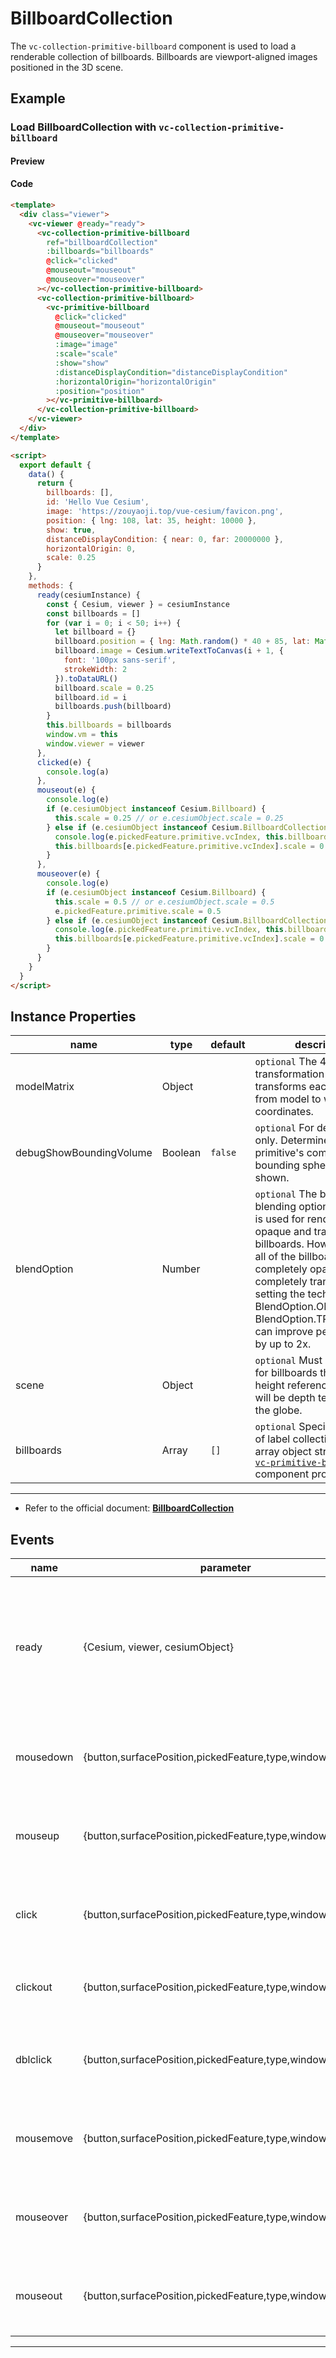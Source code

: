 # BillboardCollection

The `vc-collection-primitive-billboard` component is used to load a renderable collection of billboards. Billboards are viewport-aligned images positioned in the 3D scene.

## Example

### Load BillboardCollection with `vc-collection-primitive-billboard`

#### Preview

<doc-preview>
  <template>
    <div class="viewer">
      <vc-viewer @ready="ready">
        <vc-collection-primitive-billboard
          ref="billboardCollection"
          :billboards="billboards"
          @click="clicked"
          @mouseout="mouseout"
          @mouseover="mouseover"
        ></vc-collection-primitive-billboard>
        <vc-collection-primitive-billboard>
          <vc-primitive-billboard
            @click="clicked"
            @mouseout="mouseout"
            @mouseover="mouseover"
            :image="image"
            :scale="scale"
            :show="show"
            :distanceDisplayCondition="distanceDisplayCondition"
            :horizontalOrigin="horizontalOrigin"
            :position="position"
          ></vc-primitive-billboard>
        </vc-collection-primitive-billboard>
      </vc-viewer>
    </div>
  </template>

  <script>
    export default {
      data() {
        return {
          billboards: [],
          id: 'Hello Vue Cesium',
          image: 'https://zouyaoji.top/vue-cesium/favicon.png',
          position: { lng: 108, lat: 35, height: 10000 },
          show: true,
          distanceDisplayCondition: { near: 0, far: 20000000 },
          horizontalOrigin: 0,
          scale: 0.25
        }
      },
      methods: {
        ready(cesiumInstance) {
          const { Cesium, viewer } = cesiumInstance
          const billboards = []
          for (var i = 0; i < 50; i++) {
            let billboard = {}
            billboard.position = { lng: Math.random() * 40 + 85, lat: Math.random() * 30 + 21 }
            billboard.image = Cesium.writeTextToCanvas(i + 1, {
              font: '100px sans-serif',
              strokeWidth: 2
            }).toDataURL()
            billboard.scale = 0.25
            billboard.id = i
            billboards.push(billboard)
          }
          this.billboards = billboards
          window.vm = this
          window.viewer = viewer
        },
        clicked(e) {
          console.log(a)
        },
        mouseout(e) {
          console.log(e)
          if (e.cesiumObject instanceof Cesium.Billboard) {
            this.scale = 0.25 // or e.cesiumObject.scale = 0.25
          } else if (e.cesiumObject instanceof Cesium.BillboardCollection) {
            console.log(e.pickedFeature.primitive.vcIndex, this.billboards[e.pickedFeature.primitive.vcIndex])
            this.billboards[e.pickedFeature.primitive.vcIndex].scale = 0.25 // or e.pickedFeature.primitive.scale = 0.25
          }
        },
        mouseover(e) {
          console.log(e)
          if (e.cesiumObject instanceof Cesium.Billboard) {
            this.scale = 0.5 // or e.cesiumObject.scale = 0.5
            e.pickedFeature.primitive.scale = 0.5
          } else if (e.cesiumObject instanceof Cesium.BillboardCollection) {
            console.log(e.pickedFeature.primitive.vcIndex, this.billboards[e.pickedFeature.primitive.vcIndex])
            this.billboards[e.pickedFeature.primitive.vcIndex].scale = 0.5 // or e.pickedFeature.primitive.scale = 0.5
          }
        }
      }
    }
  </script>
</doc-preview>

#### Code

```html
<template>
  <div class="viewer">
    <vc-viewer @ready="ready">
      <vc-collection-primitive-billboard
        ref="billboardCollection"
        :billboards="billboards"
        @click="clicked"
        @mouseout="mouseout"
        @mouseover="mouseover"
      ></vc-collection-primitive-billboard>
      <vc-collection-primitive-billboard>
        <vc-primitive-billboard
          @click="clicked"
          @mouseout="mouseout"
          @mouseover="mouseover"
          :image="image"
          :scale="scale"
          :show="show"
          :distanceDisplayCondition="distanceDisplayCondition"
          :horizontalOrigin="horizontalOrigin"
          :position="position"
        ></vc-primitive-billboard>
      </vc-collection-primitive-billboard>
    </vc-viewer>
  </div>
</template>

<script>
  export default {
    data() {
      return {
        billboards: [],
        id: 'Hello Vue Cesium',
        image: 'https://zouyaoji.top/vue-cesium/favicon.png',
        position: { lng: 108, lat: 35, height: 10000 },
        show: true,
        distanceDisplayCondition: { near: 0, far: 20000000 },
        horizontalOrigin: 0,
        scale: 0.25
      }
    },
    methods: {
      ready(cesiumInstance) {
        const { Cesium, viewer } = cesiumInstance
        const billboards = []
        for (var i = 0; i < 50; i++) {
          let billboard = {}
          billboard.position = { lng: Math.random() * 40 + 85, lat: Math.random() * 30 + 21 }
          billboard.image = Cesium.writeTextToCanvas(i + 1, {
            font: '100px sans-serif',
            strokeWidth: 2
          }).toDataURL()
          billboard.scale = 0.25
          billboard.id = i
          billboards.push(billboard)
        }
        this.billboards = billboards
        window.vm = this
        window.viewer = viewer
      },
      clicked(e) {
        console.log(a)
      },
      mouseout(e) {
        console.log(e)
        if (e.cesiumObject instanceof Cesium.Billboard) {
          this.scale = 0.25 // or e.cesiumObject.scale = 0.25
        } else if (e.cesiumObject instanceof Cesium.BillboardCollection) {
          console.log(e.pickedFeature.primitive.vcIndex, this.billboards[e.pickedFeature.primitive.vcIndex])
          this.billboards[e.pickedFeature.primitive.vcIndex].scale = 0.25 // or e.pickedFeature.primitive.scale = 0.25
        }
      },
      mouseover(e) {
        console.log(e)
        if (e.cesiumObject instanceof Cesium.Billboard) {
          this.scale = 0.5 // or e.cesiumObject.scale = 0.5
          e.pickedFeature.primitive.scale = 0.5
        } else if (e.cesiumObject instanceof Cesium.BillboardCollection) {
          console.log(e.pickedFeature.primitive.vcIndex, this.billboards[e.pickedFeature.primitive.vcIndex])
          this.billboards[e.pickedFeature.primitive.vcIndex].scale = 0.5 // or e.pickedFeature.primitive.scale = 0.5
        }
      }
    }
  }
</script>
```

## Instance Properties

<!-- prettier-ignore -->
|name|type|default|description|
| ----------------------- | ------- | ------- | ------------------------------------------------------------- |
| modelMatrix             | Object  |         | `optional` The 4x4 transformation matrix that transforms each billboard from model to world coordinates.  |
| debugShowBoundingVolume | Boolean | `false` | `optional` For debugging only. Determines if this primitive's commands' bounding spheres are shown. |
| blendOption             | Number  |         | `optional` The billboard blending option. The default is used for rendering both opaque and translucent billboards. However, if either all of the billboards are completely opaque or all are completely translucent, setting the technique to BlendOption.OPAQUE or BlendOption.TRANSLUCENT can improve performance by up to 2x.                                 |
| scene                   | Object  |         | `optional` Must be passed in for billboards that use the height reference property or will be depth tested against the globe. |
| billboards              | Array   | `[]`    | `optional` Specifies an array of label collections. The array object structure is a [`vc-primitive-billboard`](./#/zh/primitive/vc-primitive-billboard) component property. |

---

- Refer to the official document: **[BillboardCollection](https://cesium.com/docs/cesiumjs-ref-doc/BillboardCollection.html)**

## Events

<!-- prettier-ignore -->
| name | parameter | description |
| ---- | --------- | ----------- |
| ready | {Cesium, viewer, cesiumObject} | Triggers when the component is ready. It returns a core class of Cesium, a viewer instance, and the cesiumObject. |
| mousedown | {button,surfacePosition,pickedFeature,type,windowPosition} | Triggered when the mouse is pressed on the collection of primitives. |
| mouseup | {button,surfacePosition,pickedFeature,type,windowPosition} | Triggered when the mouse bounces on the collection of primitives. |
| click | {button,surfacePosition,pickedFeature,type,windowPosition} | Triggered when the mouse clicks on the collection of primitives. |
| clickout | {button,surfacePosition,pickedFeature,type,windowPosition} | Touch when the mouse clicks outside the collection of primitives.|
| dblclick | {button,surfacePosition,pickedFeature,type,windowPosition} | Triggered when the left mouse button double-clicks the collection of primitives. |
| mousemove | {button,surfacePosition,pickedFeature,type,windowPosition} | Triggered when the mouse moves on the collection of primitives. |
| mouseover | {button,surfacePosition,pickedFeature,type,windowPosition} | Triggered when the mouse moves to the collection of primitives. |
| mouseout | {button,surfacePosition,pickedFeature,type,windowPosition} | Triggered when the mouse moves out of the collection of primitives. |

---
